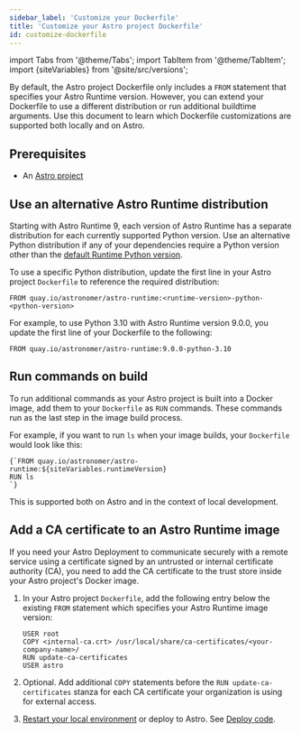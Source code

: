 ```yaml
---
sidebar_label: 'Customize your Dockerfile'
title: 'Customize your Astro project Dockerfile'
id: customize-dockerfile
---
```


import Tabs from '@theme/Tabs';
import TabItem from '@theme/TabItem';
import {siteVariables} from '@site/src/versions';


By default, the Astro project Dockerfile only includes a `FROM` statement that specifies your Astro Runtime version. However, you can extend your Dockerfile to use a different distribution or run additional buildtime arguments. Use this document to learn which Dockerfile customizations are supported both locally and on Astro.

## Prerequisites

- An [Astro project](develop-project.md#create-an-astro-project)

## Use an alternative Astro Runtime distribution

Starting with Astro Runtime 9, each version of Astro Runtime has a separate distribution for each currently supported Python version. Use an alternative Python distribution if any of your dependencies require a Python version other than the [default Runtime Python version](runtime-image-architecture.md#python-versioning).

To use a specific Python distribution, update the first line in your Astro project `Dockerfile` to reference the required distribution:

```text
FROM quay.io/astronomer/astro-runtime:<runtime-version>-python-<python-version>
```

For example, to use Python 3.10 with Astro Runtime version 9.0.0, you update the first line of your Dockerfile to the following:

```text
FROM quay.io/astronomer/astro-runtime:9.0.0-python-3.10
```

## Run commands on build

To run additional commands as your Astro project is built into a Docker image, add them to your `Dockerfile` as `RUN` commands. These commands run as the last step in the image build process.

For example, if you want to run `ls` when your image builds, your `Dockerfile` would look like this:

<pre><code parentName="pre">{`FROM quay.io/astronomer/astro-runtime:${siteVariables.runtimeVersion}
RUN ls
`}</code></pre>

This is supported both on Astro and in the context of local development.

## Add a CA certificate to an Astro Runtime image

If you need your Astro Deployment to communicate securely with a remote service using a certificate signed by an untrusted or internal certificate authority (CA), you need to add the CA certificate to the trust store inside your Astro project's Docker image.

1. In your Astro project `Dockerfile`, add the following entry below the existing `FROM` statement which specifies your Astro Runtime image version:

    ```docker
    USER root
    COPY <internal-ca.crt> /usr/local/share/ca-certificates/<your-company-name>/
    RUN update-ca-certificates
    USER astro
    ```
    
2. Optional. Add additional `COPY` statements before the `RUN update-ca-certificates` stanza for each CA certificate your organization is using for external access.

3. [Restart your local environment](cli/develop-project.md#restart-your-local-environment) or deploy to Astro. See [Deploy code](deploy-code.md).
